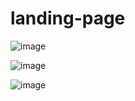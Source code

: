 # landing-page

![image](https://user-images.githubusercontent.com/33378835/163786253-291471cd-65c0-455e-ac2d-6405a92cc857.png)

![image](https://user-images.githubusercontent.com/33378835/163786364-4ecd6645-60ec-4986-8411-fb9c94d96a98.png)

![image](https://user-images.githubusercontent.com/33378835/163786470-6acadf68-06b7-4c45-a3ec-82a7c3e2567f.png)
